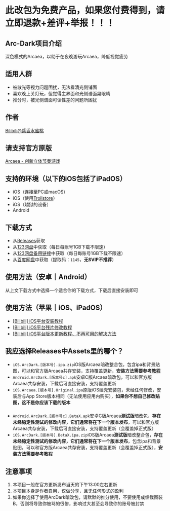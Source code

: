 # 此改包为免费产品，如果您付费得到，请立即退款+差评+举报！！！

## Arc-Dark项目介绍
深色模式的Arcaea，以助于在夜晚游玩Arcaea，降低视觉疲劳

## 适用人群
* 被散光等视力问题困扰，无法看清光侧铺面  
* 喜欢晚上关灯玩，但觉得主界面和光侧谱面晃眼睛  
* 推分时，被光侧谱面可读性差的问题所困扰

## 作者
[Bilibili@醬香水蜜桃](https://space.bilibili.com/1731112026)

## 请支持官方原版
[Arcaea - 创新立体节奏游戏](https://arcaea.lowiro.com/)

## 支持的环境（以下的iOS包括了iPadOS）
* iOS（连接至PC或macOS）
* iOS（使用[Trollstore](https://blog.6ziz.com/trollstore)）
* iOS（越狱的设备）
* Android 

## 下载方式
* 从[Releases](https://github.com/LingFeng751/Arc-Dark/releases)获取  
* 从[123网盘](https://www.123684.com/s/HOGzTd-WhG7H)中获取（每日每账号1GB下载不限速）  
* 从[123网盘备用链接](https://www.123865.com/s/HOGzTd-WhG7H)中获取（每日每账号1GB下载不限速）  
* 从[百度网盘](https://pan.baidu.com/s/1BI6dKJd5P8EG7FsV6eh_rA?pwd=1145)中获取（提取码：`1145`，**无SVIP不推荐**）

## 使用方法（安卓｜Android）
从上文下载方式中选择一个适合你的下载方式，下载后直接安装即可

## 使用方法（苹果｜iOS、iPadOS）
* [[Bilibili] iOS平台安装教程](https://www.bilibili.com/video/BV1VrQtYgEQg/)  
* [[Bilibili] iOS平台残片修改教程](https://www.bilibili.com/video/BV1TCV1zZEYc/)
* [[Bilibili] iOS平台版本更新教程、不再可用的解决方法](https://www.bilibili.com/video/BV1sTe8zfEM7/)

## 我应选择Releases中Assets里的哪个？
* `iOS.ArcDark.[版本号].ipa.zip`iOS版Arcaea暗改整合包，包含ipa和背景贴图，可以和官方版Arcaea共存安装，支持覆盖更新，**安装方法需要参考[教程](https://www.bilibili.com/video/BV1VrQtYgEQg/)**  
* `Android.ArcDark.[版本号c].apk`安卓C版Arcaea暗改包，可以和官方版Arcaea共存安装，下载后可直接安装，支持覆盖更新  
* `iOS.Arcaea.[版本号].Original.ipa`原版iOS砸壳安装包，未经任何修改，安装后与App Store版本相同（无法使用应用内购买），**如果你不想自己修改贴图，这不是你应该下载的版本**
###    
* `Android.ArcDark.[版本号c].BetaX.apk`安卓C版Arcaea**测试版**暗改包，**存在未经稳定性测试的修改内容，它们通常将在下一个版本发布**，可以和官方版Arcaea共存安装，下载后可直接安装，支持覆盖更新（会覆盖掉正式版）
* `iOS.ArcDark.[版本号].BetaX.ipa.zip`iOS版Arcaea**测试版**暗改整合包，**存在未经稳定性测试的修改内容，它们通常将在下一个版本发布**，包含ipa和背景贴图，可以和官方版Arcaea共存安装，支持覆盖更新（会覆盖掉正式版），**安装方法需要参考[教程](https://www.bilibili.com/video/BV1VrQtYgEQg/)**  

## 注意事项
1. 本项目一般在官方更新发布当天的下午13:00左右更新  
2. 本项目本身是作者自用，仅做分享，且无任何形式的盈利  
3. 如果你选择了使用ArcDark暗改包，请默默的推分使用，不要使用成绩截图装B，否则将导致你被骂的很惨，影响过大甚至会导致你的账号被封禁
